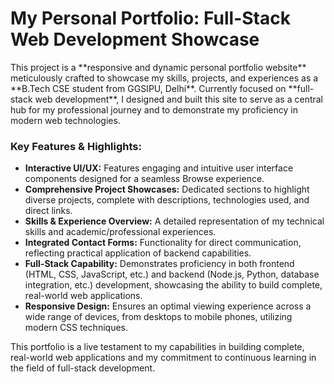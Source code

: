 # My Personal Portfolio: Full-Stack Web Development Showcase

<p>This project is a **responsive and dynamic personal portfolio website** meticulously crafted to showcase my skills, projects, and experiences as a **B.Tech CSE student from GGSIPU, Delhi**. Currently focused on **full-stack web development**, I designed and built this site to serve as a central hub for my professional journey and to demonstrate my proficiency in modern web technologies.</p>

<h3>Key Features & Highlights:</h3>
<ul>
    <li><b>Interactive UI/UX:</b> Features engaging and intuitive user interface components designed for a seamless Browse experience.</li>
    <li><b>Comprehensive Project Showcases:</b> Dedicated sections to highlight diverse projects, complete with descriptions, technologies used, and direct links.</li>
    <li><b>Skills & Experience Overview:</b> A detailed representation of my technical skills and academic/professional experiences.</li>
    <li><b>Integrated Contact Forms:</b> Functionality for direct communication, reflecting practical application of backend capabilities.</li>
    <li><b>Full-Stack Capability:</b> Demonstrates proficiency in both frontend (HTML, CSS, JavaScript, etc.) and backend (Node.js, Python, database integration, etc.) development, showcasing the ability to build complete, real-world web applications.</li>
    <li><b>Responsive Design:</b> Ensures an optimal viewing experience across a wide range of devices, from desktops to mobile phones, utilizing modern CSS techniques.</li>
</ul>

<p>This portfolio is a live testament to my capabilities in building complete, real-world web applications and my commitment to continuous learning in the field of full-stack development.</p>
